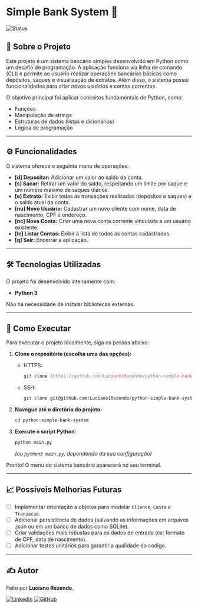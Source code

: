 # Simple Bank System 🏦
![Status](https://img.shields.io/badge/status-em%20desenvolvimento-blue?style=for-the-badge)

## 📖 Sobre o Projeto

Este projeto é um sistema bancário simples desenvolvido em Python como um desafio de programação. A aplicação funciona via linha de comando (CLI) e permite ao usuário realizar operações bancárias básicas como depósitos, saques e visualização de extratos. Além disso, o sistema possui funcionalidades para criar novos usuários e contas correntes.

O objetivo principal foi aplicar conceitos fundamentais de Python, como:
- Funções
- Manipulação de strings
- Estruturas de dados (listas e dicionários)
- Lógica de programação

---

## ⚙️ Funcionalidades

O sistema oferece o seguinte menu de operações:

- **[d] Depositar:** Adicionar um valor ao saldo da conta.
- **[s] Sacar:** Retirar um valor do saldo, respeitando um limite por saque e um número máximo de saques diários.
- **[e] Extrato:** Exibir todas as transações realizadas (depósitos e saques) e o saldo atual da conta.
- **[nu] Novo Usuário:** Cadastrar um novo cliente com nome, data de nascimento, CPF e endereço.
- **[nc] Nova Conta:** Criar uma nova conta corrente vinculada a um usuário existente.
- **[lc] Listar Contas:** Exibir a lista de todas as contas cadastradas.
- **[q] Sair:** Encerrar a aplicação.

---

## 🛠️ Tecnologias Utilizadas

O projeto foi desenvolvido inteiramente com:
- **Python 3**

Não há necessidade de instalar bibliotecas externas.

---

## 🚀 Como Executar

Para executar o projeto localmente, siga os passos abaixo:

1.  **Clone o repositório (escolha uma das opções):**
    
    * HTTPS:
        ```bash
        git clone [https://github.com/Luciano1Rezende/python-simple-bank-system.git](https://github.com/Luciano1Rezende/python-simple-bank-system.git)
        ```
    * SSH:
        ```bash
        git clone git@github.com:Luciano1Rezende/python-simple-bank-system.git
        ```

2.  **Navegue até o diretório do projeto:**
    ```bash
    cd python-simple-bank-system
    ```

3.  **Execute o script Python:**
    ```bash
    python main.py
    ```
    *(ou `python3 main.py`, dependendo da sua configuração)*

Pronto! O menu do sistema bancário aparecerá no seu terminal.

---

## 📈 Possíveis Melhorias Futuras

- [ ] Implementar orientação a objetos para modelar `Cliente`, `Conta` e `Transacao`.
- [ ] Adicionar persistência de dados (salvando as informações em arquivos .json ou em um banco de dados como SQLite).
- [ ] Criar validações mais robustas para os dados de entrada (ex: formato de CPF, data de nascimento).
- [ ] Adicionar testes unitários para garantir a qualidade do código.

---

## ✍️ Autor

Feito por **Luciano Rezende**.

[![LinkedIn](https://img.shields.io/badge/linkedin-%230077B5.svg?style=for-the-badge&logo=linkedin&logoColor=white)](https://www.linkedin.com/in/seu-perfil-linkedin/)
[![GitHub](https://img.shields.io/badge/github-%23121011.svg?style=for-the-badge&logo=github&logoColor=white)](https://github.com/Luciano1Rezende)
